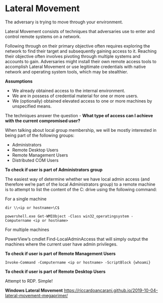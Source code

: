 # Lateral Movement

The adversary is trying to move through your environment.

Lateral Movement consists of techniques that adversaries use to enter and control remote systems on a network.

Following through on their primary objective often requires exploring the network to find their target and subsequently gaining access to it. Reaching their objective often involves pivoting through multiple systems and accounts to gain. Adversaries might install their own remote access tools to accomplish Lateral Movement or use legitimate credentials with native network and operating system tools, which may be stealthier.

**Assumptions**

- We already obtained access to the internal environment.
- We are in possess of credential material for one or more users.
- We (optionally) obtained elevated access to one or more machines by unspecified means.

The techniques answer the question - **What type of access can I achieve with the current compromised user?**

When talking about local group membership, we will be mostly interested in being part of the following groups:

- Administrators
- Remote Desktop Users
- Remote Management Users
- Distributed COM Users

**To check if user is part of Administrators group**

The easiest way of determine whether we have local admin access (and therefore we’re part of the local Administrators group) to a remote machine is to attempt to list the content of the C: drive using the following command:

For a single machine

`dir \\<ip or hostname>\C$`

`powershell.exe Get-WMIObject -Class win32_operatingsystem -Computername <ip or hostname>`

For multiple machines

PowerView’s cmdlet Find-LocalAdminAccess that will simply output the machines where the current user have admin privileges.

**To check if user is part of Remote Management Users**

`Invoke-Command -Computername <ip or hostname> -ScriptBlock {whoami}`

**To check if user is part of Remote Desktop Users**

Attempt to RDP. Simple!



**Windows Lateral Movement** https://riccardoancarani.github.io/2019-10-04-lateral-movement-megaprimer/
